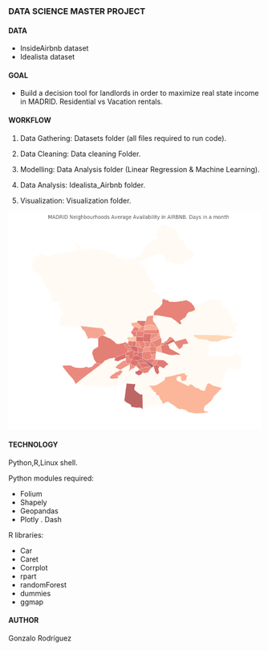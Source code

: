 

### DATA SCIENCE MASTER PROJECT 

#### DATA
- InsideAirbnb dataset
- Idealista dataset

#### GOAL

- Build a decision  tool for landlords in order to maximize real state income in MADRID. Residential vs Vacation rentals.

#### WORKFLOW

1) Data Gathering:  Datasets folder (all files required to run code).

2) Data Cleaning:   Data cleaning Folder.

3) Modelling:       Data Analysis folder (Linear Regression & Machine Learning).

4) Data Analysis:   Idealista_Airbnb folder.

5) Visualization:   Visualization folder.

![](https://github.com/penadorada/TFM/blob/master/VISUALIZATION/choromad2.png)

#### TECHNOLOGY

Python,R,Linux shell.

Python modules required:
- Folium 
- Shapely
- Geopandas
- Plotly
. Dash

R libraries:
- Car
- Caret
- Corrplot
- rpart
- randomForest
- dummies
- ggmap

#### AUTHOR
Gonzalo Rodríguez










